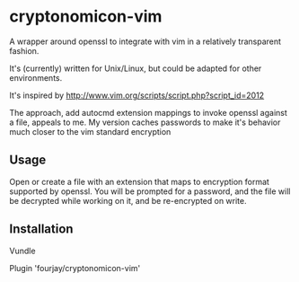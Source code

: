 cryptonomicon-vim
=============

A wrapper around openssl to integrate with vim in a relatively transparent
fashion.

It's (currently) written for Unix/Linux, but could be adapted for other
environments.

It's inspired by http://www.vim.org/scripts/script.php?script_id=2012

The approach, add autocmd extension mappings to invoke openssl against a file,
appeals to me. My version caches passwords to make it's behavior much closer to
the vim standard encryption

Usage
------------

Open or create a file with an extension that maps to encryption format
supported by openssl. You will be prompted for a password, and the file will be
decrypted while working on it, and be re-encrypted on write.

Installation
------------

Vundle

Plugin 'fourjay/cryptonomicon-vim'
